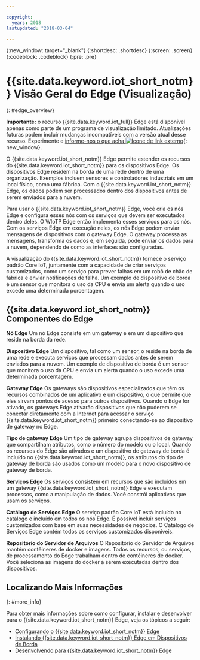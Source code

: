 ```yaml
---

copyright:
  years: 2018
lastupdated: "2018-03-04"

---
```


{:new_window: target="\_blank"}
{:shortdesc: .shortdesc}
{:screen: .screen}
{:codeblock: .codeblock}
{:pre: .pre}


# {{site.data.keyword.iot_short_notm}}  Visão Geral do Edge (Visualização)
{: #edge_overview}

**Importante:** o recurso {{site.data.keyword.iot_full}} Edge está disponível apenas como parte de um programa de visualização limitado. Atualizações futuras podem incluir mudanças incompatíveis com a versão atual desse recurso. Experimente e [informe-nos o que acha ![Ícone de link externo](../../../icons/launch-glyph.svg)](https://developer.ibm.com/answers/smart-spaces/17/internet-of-things.html){: new_window}.

O {{site.data.keyword.iot_short_notm}} Edge permite estender os recursos do {{site.data.keyword.iot_short_notm}} para os dispositivos Edge. Os dispositivos Edge residem na borda de uma rede dentro de uma organização. Exemplos incluem sensores e controladores industriais em um local físico, como uma fábrica. Com o {{site.data.keyword.iot_short_notm}} Edge, os dados podem ser processados dentro dos dispositivos antes de serem enviados para a nuvem.

Para usar o {{site.data.keyword.iot_short_notm}} Edge, você cria os nós Edge e configura esses nós com os serviços que devem ser executados dentro deles. O WIoTP Edge então implementa esses serviços para os nós. Com os serviços Edge em execução neles, os nós Edge podem enviar mensagens de dispositivos com o gateway Edge. O gateway processa as mensagens, transforma os dados e, em seguida, pode enviar os dados para a nuvem, dependendo de como as interfaces são configuradas.

A visualização do {{site.data.keyword.iot_short_notm}} fornece o serviço padrão Core IoT, juntamente com a capacidade de criar serviços customizados, como um serviço para prever falhas em um robô de chão de fábrica e enviar notificações de falha. Um exemplo de dispositivo de borda é um sensor que monitora o uso da CPU e envia um alerta quando o uso excede uma determinada porcentagem.

## {{site.data.keyword.iot_short_notm}}  Componentes do Edge

**Nó Edge**
Um nó Edge consiste em um gateway e em um dispositivo que reside na borda da rede.

**Dispositivo Edge**
Um dispositivo, tal como um sensor, o reside na borda de uma rede e executa serviços que processam dados antes de serem enviados para a nuvem. Um exemplo de dispositivo de borda é um sensor que monitora o uso da CPU e envia um alerta quando o uso excede uma determinada porcentagem.

**Gateway Edge**
Os gateways são dispositivos especializados que têm os recursos combinados de um aplicativo e um dispositivo, o que permite que eles sirvam pontos de acesso para outros dispositivos. Quando o Edge for ativado, os gateways Edge ativarão dispositivos que não puderem se conectar diretamente com a Internet para acessar o serviço {{site.data.keyword.iot_short_notm}} primeiro conectando-se ao dispositivo de gateway no Edge.

**Tipo de gateway Edge**
Um tipo de gateway agrupa dispositivos de gateway que compartilham atributos, como o número do modelo ou o local. Quando os recursos do Edge são ativados e um dispositivo de gateway de borda é incluído no {{site.data.keyword.iot_short_notm}}, os atributos do tipo de gateway de borda são usados como um modelo para o novo dispositivo de gateway de borda.

**Serviços Edge**
Os serviços consistem em recursos que são incluídos em um gateway {{site.data.keyword.iot_short_notm}} Edge e executam processos, como a manipulação de dados. Você constrói aplicativos que usam os serviços.

**Catálogo de Serviços Edge**
O serviço padrão Core IoT está incluído no catálogo e incluído em todos os nós Edge. É possível incluir serviços customizados com base em suas necessidades de negócios. O Catálogo de Serviços Edge contém todos os serviços customizados disponíveis.

**Repositório do Servidor de Arquivos**
O Repositório do Servidor de Arquivos mantém contêineres de docker e imagens. Todos os recursos, ou serviços, de processamento do Edge trabalham dentro de contêineres de docker. Você seleciona as imagens do docker a serem executadas dentro dos dispositivos.

## Localizando Mais Informações
{: #more_info}

Para obter mais informações sobre como configurar, instalar e desenvolver para o {{site.data.keyword.iot_short_notm}} Edge, veja os tópicos a seguir:
 - [ Configurando o  {{site.data.keyword.iot_short_notm}}  Edge ](WIoTP_edge_config.html#edge_configure)
 - [ Instalando  {{site.data.keyword.iot_short_notm}}  Edge em Dispositivos de Borda ](WIoTP_edge_install.html#edge_install_device)
 - [ Desenvolvendo para  {{site.data.keyword.iot_short_notm}}  Edge ](WIoTP_edge_dev.html#edge_dev)
